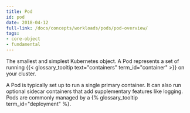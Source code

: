 ```yaml
---
title: Pod
id: pod
date: 2018-04-12
full-link: /docs/concepts/workloads/pods/pod-overview/
tags:
- core-object
- fundamental 
---
```

 The smallest and simplest Kubernetes object. A Pod represents a set of running {{< glossary_tooltip text="containers" term_id="container" >}} on your cluster.

<!--more--> 

A Pod is typically set up to run a single primary container. It can also run optional sidecar containers that add supplementary features like logging. Pods are commonly managed by a {% glossary_tooltip term_id="deployment" %}.

